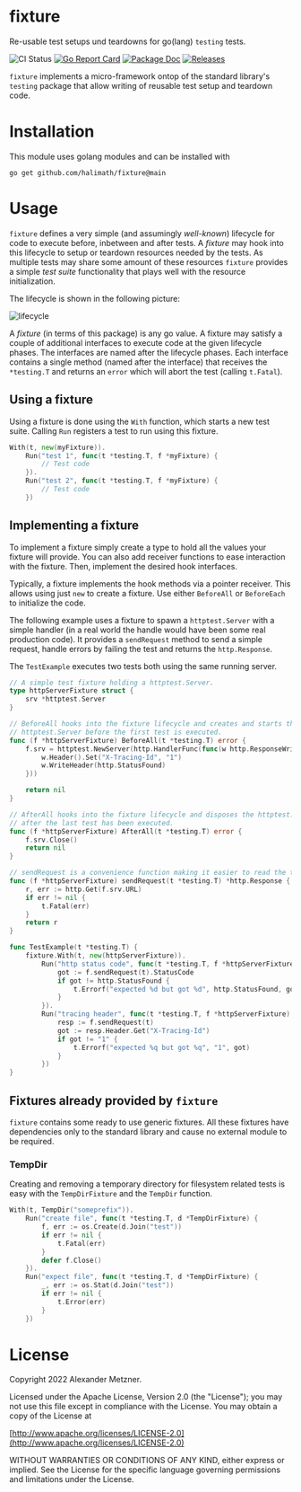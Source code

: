 # fixture

Re-usable test setups und teardowns for go(lang) `testing` tests.

![CI Status][ci-img-url] 
[![Go Report Card][go-report-card-img-url]][go-report-card-url] 
[![Package Doc][package-doc-img-url]][package-doc-url] 
[![Releases][release-img-url]][release-url]

`fixture` implements a micro-framework ontop of the standard library's 
`testing` package that allow writing of reusable test setup and teardown code.

# Installation

This module uses golang modules and can be installed with

```shell
go get github.com/halimath/fixture@main
```

# Usage

`fixture` defines a very simple (and assumingly _well-known_) lifecycle for
code to execute before, inbetween and after tests. A _fixture_ may hook into
this lifecycle to setup or teardown resources needed by the tests. As multiple
tests may share some amount of these resources `fixture` provides a simple
_test suite_ functionality that plays well with the resource initialization.

The lifecycle is shown in the following picture:

![lifecycle](https://www.plantuml.com/plantuml/png/JKyn3i8m3Dpz2giJ8FKBq2AnCR9L7I9mb8ZKgM9twEznWr3nOj-TVROxKLTqcHA0l2FFhhW9xv59rvam5mqPu70wOjkUyKe-5-fJWXtTt3DK-23HMlHUgLGwUcmcwq4rJJ0ooXALBWrg80Qqs0Q6bMJyjwCajAkSnw_djlZ7sab0_8eUeBDi3tm0 "lifecycle")

A _fixture_ (in terms of this package) is any go value. A fixture may satisfy
a couple of additional interfaces to execute code at the given lifecycle
phases. The interfaces are named after the lifecycle phases. Each interface
contains a single method (named after the interface) that receives the
`*testing.T` and returns an `error` which will abort the test (calling
`t.Fatal`).

## Using a fixture

Using a fixture is done using the `With` function, which starts a new test 
suite. Calling `Run` registers a test to run using this fixture.

```go
With(t, new(myFixture)).
	Run("test 1", func(t *testing.T, f *myFixture) {
		// Test code
	}).
	Run("test 2", func(t *testing.T, f *myFixture) {
		// Test code
	})
```

## Implementing a fixture

To implement a fixture simply create a type to hold all the values your fixture
will provide. You can also add receiver functions to ease interaction with the
fixture. Then, implement the desired hook interfaces. 

Typically, a fixture implements the hook methods via a pointer receiver. This
allows using just `new` to create a fixture. Use either `BeforeAll` or
`BeforeEach` to initialize the code.

The following example uses a fixture to spawn a `httptest.Server` with a simple
handler (in a real world the handle would have been some real production code).
It provides a `sendRequest` method to send a simple request, handle errors by
failing the test and returns the `http.Response`. 

The `TestExample` executes two tests both using the same running server.

```go
// A simple test fixture holding a httptest.Server.
type httpServerFixture struct {
	srv *httptest.Server
}

// BeforeAll hooks into the fixture lifecycle and creates and starts the
// httptest.Server before the first test is executed.
func (f *httpServerFixture) BeforeAll(t *testing.T) error {
	f.srv = httptest.NewServer(http.HandlerFunc(func(w http.ResponseWriter, r *http.Request) {
		w.Header().Set("X-Tracing-Id", "1")
		w.WriteHeader(http.StatusFound)
	}))

	return nil
}

// AfterAll hooks into the fixture lifecycle and disposes the httptest.Server
// after the last test has been executed.
func (f *httpServerFixture) AfterAll(t *testing.T) error {
	f.srv.Close()
	return nil
}

// sendRequest is a convenience function making it easier to read the test code.
func (f *httpServerFixture) sendRequest(t *testing.T) *http.Response {
	r, err := http.Get(f.srv.URL)
	if err != nil {
		t.Fatal(err)
	}
	return r
}

func TestExample(t *testing.T) {
	fixture.With(t, new(httpServerFixture)).
		Run("http status code", func(t *testing.T, f *httpServerFixture) {
			got := f.sendRequest(t).StatusCode
			if got != http.StatusFound {
				t.Errorf("expected %d but got %d", http.StatusFound, got)
			}
		}).
		Run("tracing header", func(t *testing.T, f *httpServerFixture) {
			resp := f.sendRequest(t)
			got := resp.Header.Get("X-Tracing-Id")
			if got != "1" {
				t.Errorf("expected %q but got %q", "1", got)
			}
		})
}
```

## Fixtures already provided by `fixture`

`fixture` contains some ready to use generic fixtures. All these fixtures
have dependencies only to the standard library and cause no external module to
be required.

### TempDir

Creating and removing a temporary directory for filesystem related tests is 
easy with the `TempDirFixture` and the `TempDir` function.

```go
With(t, TempDir("someprefix")).
	Run("create file", func(t *testing.T, d *TempDirFixture) {
		f, err := os.Create(d.Join("test"))
		if err != nil {
			t.Fatal(err)
		}
		defer f.Close()
	}).
	Run("expect file", func(t *testing.T, d *TempDirFixture) {
		_, err := os.Stat(d.Join("test"))
		if err != nil {
			t.Error(err)
		}
	})
```

# License

Copyright 2022 Alexander Metzner.

Licensed under the Apache License, Version 2.0 (the "License");
you may not use this file except in compliance with the License.
You may obtain a copy of the License at

[http://www.apache.org/licenses/LICENSE-2.0](http://www.apache.org/licenses/LICENSE-2.0)

WITHOUT WARRANTIES OR CONDITIONS OF ANY KIND, either express or implied.
See the License for the specific language governing permissions and
limitations under the License.

[ci-img-url]: https://github.com/halimath/fixture/workflows/CI/badge.svg
[go-report-card-img-url]: https://goreportcard.com/badge/github.com/halimath/fixture
[go-report-card-url]: https://goreportcard.com/report/github.com/halimath/fixture
[package-doc-img-url]: https://img.shields.io/badge/GoDoc-Reference-blue.svg
[package-doc-url]: https://pkg.go.dev/github.com/halimath/fixture
[release-img-url]: https://img.shields.io/github/v/release/halimath/fixture.svg
[release-url]: https://github.com/halimath/fixture/releases